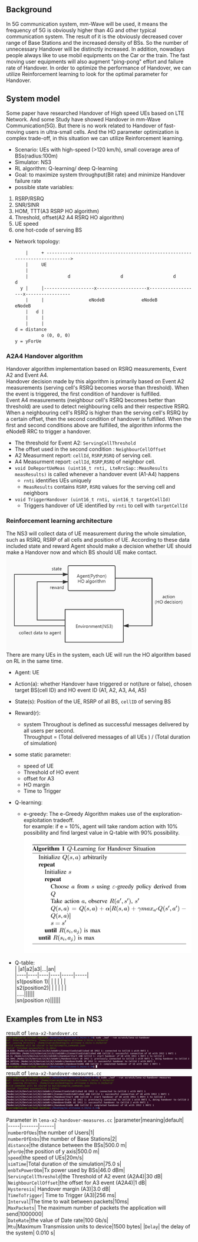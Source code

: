 ## Background
In 5G communication system, mm-Wave will be used, it means the frequency of 5G is obviously higher than 4G and other typical communication system. The result of it is the obviously decreased cover range of Base Stations and the increased density of BSs. So the number of unnecessary Handover will be distinctly increased. In addition, nowadays people always like to use mobil equipments on the Car or the train. The fast moving user equipments will also augment "ping-pong" effort and failure rate of Handover. In order to optimize the performance of Handover, we can utilize Reinforcement learning to look for the optimal parameter for Handover.
## System model  
Some paper have researched Handover of High speed UEs based on LTE Network. And some Study have showed Handover in mm-Wave Communication(5G). But there is no work related to Handover of fast-moving users in ultra-small cells. And the HO parameter optimization is complex trade-off, in this situation we can utilize Reinforcement learning.
* Scenario: UEs with high-speed (>120 km/h), small coverage area of BSs(radius:100m)
* Simulator: NS3
* RL algorithm: Q-learning/ deep Q-learning
* Goal: to maximize system throughput(Bit rate) and minimize Handover failure rate  
* possible state variables:  
1. RSRP/RSRQ 
2. SNR/SINR
3. HOM, TTT(A3 RSRP HO algorithm)
4. Threshold, offset(A2 A4 RSRQ HO algorithm)
5. UE speed
6. one hot-code of serving BS
* Network topology:
    
          |     + ---------------------------------------------------------------------------->
          |     UE
          |
          |               d                   d                   d                  d
        y |     |-------------------x-------------------x-------------------x-----------------
          |     |                 eNodeB              eNodeB              eNodeB
          |   d |
          |     |
          |     |                                                          d = distance
                o (0, 0, 0)                                                y = yForUe
### A2A4 Handover algorithm  
Handover algorithm implementation based on RSRQ measurements, Event A2 and Event A4.  
Handover decision made by this algorithm is primarily based on Event A2 measurements (serving cell's RSRQ becomes worse than threshold). When the event is triggered, the first condition of handover is fulfilled.  
Event A4 measurements (neighbour cell's RSRQ becomes better than threshold) are used to detect neighbouring cells and their respective RSRQ. When a neighbouring cell's RSRQ is higher than the serving cell's RSRQ by a certain offset, then the second condition of handover is fulfilled. When the first and second conditions above are fulfilled, the algorithm informs the eNodeB RRC to trigger a handover.  
* The threshold for Event A2: `ServingCellThreshold`    
* The offset used in the second condition : `NeighbourCellOffset`  
* A2 Measurment report: `cellId`, `RSRP`,`RSRQ` of serving cell.  
* A4 Measurment report: `cellId`, `RSRP`,`RSRQ` of neighbor cell.  
* `void DoReportUeMeas (uint16_t rnti, LteRrcSap::MeasResults measResults)` is called whenever a handover event (A1-A4) happens  
    * `rnti` identifies UEs uniquely  
    * `MeasResults` contains `RSRP`, `RSRQ` values for the serving cell and neighbors  
* `void TriggerHandover (uint16_t rnti, uint16_t targetCellId)`  
    * Triggers handover of UE identified by `rnti` to cell with `targetCellId`
### Reinforcement learning architecture  
The NS3 will collect data of UE measurement during the whole simulation, such as RSRQ, RSRP of all cells and position of UE. According to these data included state and reward Agent should make a decision whether UE should make a Handover now and which BS should UE make contact.  
![](https://github.com/yongzhe4869/Studienarbeit/blob/main/Figure/system.jpg)   
 There are many UEs in the system, each UE will run the HO algorithm based on RL in the same time.
* Agent: UE 
* Action(a): whether Handover have triggered or not(ture or false), chosen target BS(cell ID) and HO event ID (A1, A2, A3, A4, A5) 
* State(s): Position of the UE, RSRP of all BS, `cellID` of serving BS
* Reward(r): 
    * system Throughout is defined as successful messages delivered by all users per second.  
    Throughput =  (Total delivered messages of all UEs ) / (Total duration of simulation)  
* some static parameter:
    * speed of UE
    * Threshold of HO event
    * offset for A3
    * HO margin
    * Time to Trigger 
* Q-learning:  
    * e-greedy: The e-Greedy Algorithm makes use of the exploration-exploitation tradeoff.  
  for example: if e = 10%, agent will take random action with 10% possibility and find largest value in Q-table with 90% possibility.
 ![](https://github.com/yongzhe4869/Studienarbeit/blob/main/Figure/Q%20learning.PNG)   
 
* Q-table:   
   | |a1|a2|a3|...|an|  
   |----|----|----|----|-----|-----|  
   |s1(position 1)| | | | | |  
   |s2(position2)| | | | | |  
   |.....||||||  
   |sn(position n)||||||  


## Examples from Lte in NS3  
result of `lena-x2-handover.cc`  
 ![](https://github.com/yongzhe4869/Studienarbeit/blob/main/Figure/result2.PNG)  
 result of `lena-x2-handover-measures.cc`  
 ![](https://github.com/yongzhe4869/Studienarbeit/blob/main/Figure/result1.PNG)  
 
Parameter in `lena-x2-handover-measures.cc`
|parameter|meaning|default|    
|-----|-------|------|  
|`numberOfUes`|the number of Users|1|  
|`numberOfEnbs`|the number of Base Stations|2|  
|`distance`|the distance between the BSs|500.0 m|  
|`yForUe`|the position of y axis|500.0 m|  
|`speed`|the speed of UEs|20m/s|  
|`simTime`|Total duration of the simulation|75.0 s|  
|`enbTxPowerDbm`|Tx power used by BSs|46.0 dBm|  
|`ServingCellThreshold`|the Threshold of A2 event (A2A4)|30 dB|  
|`NeighbourCellOffset`|the offset for A3 event (A2A4)|1 dB|  
|`Hysteresis`| Handover margin (A3)|3.0 dB|  
|`TimeToTrigger`| Time to Trigger (A3)|256 ms|  
|`Interval`|The time to wait between packets|10ms|  
|`MaxPackets`| The maximum number of packets the application will send|1000000|  
|`DateRate`|the value of Date rate|100 Gb/s|  
|`Mtu`|Maximum Transmission units to device|1500 bytes|
|`Delay`| the delay of the system| 0.010 s|  
 
 

